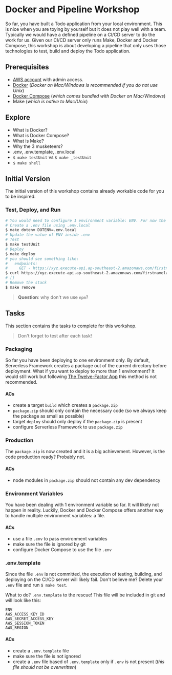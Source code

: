 # Docker and Pipeline Workshop

So far, you have built a Todo application from your local environment. This is nice when you are toying by yourself but it does not play well with a team. Typically we would have a defined pipeline on a CI/CD server to do the work for us. Given our CI/CD server only runs Make, Docker and Docker Compose, this workshop is about developing a pipeline that only uses those technologies to test, build and deploy the Todo application.

## Prerequisites

- [AWS account](https://aws.amazon.com/resources/create-account/) with admin access.
- [Docker](https://docs.docker.com/engine/installation/) (_Docker on Mac/Windows is recommended if you do not use Unix_)
- [Docker Compose](https://docs.docker.com/compose/install/) (_which comes bundled with Docker on Mac/Windows_)
- Make (_which is native to Mac/Unix_)

## Explore

- What is Docker?
- What is Docker Compose?
- What is Make?
- Why the 3 musketeers?
- .env, .env.template, .env.local
- `$ make testUnit` vs `$ make _testUnit`
- `$ make shell`

## Initial Version

The initial version of this workshop contains already workable code for you to be inspired.

### Test, Deploy, and Run

```bash
# You would need to configure 1 environment variable: ENV. For now the value would be your name.
# Create a .env file using .env.local
$ make dotenv DOTENV=.env.local
# Update the value of ENV inside .env
# Test
$ make testUnit
# Deploy
$ make deploy
# you should see something like:
#   endpoints:
#     GET - https://xyz.execute-api.ap-southeast-2.amazonaws.com/firstnamelastname/tasks
$ curl https://xyz.execute-api.ap-southeast-2.amazonaws.com/firstnamelastname/tasks
# []
# Remove the stack
$ make remove
```
> **Question**: why don't we use `npm`?

## Tasks

This section contains the tasks to complete for this workshop.

> Don't forget to test after each task!

### Packaging

So far you have been deploying to one environment only. By default, Serverless Framework creates a package out of the current directory before deployment. What if you want to deploy to more than 1 environment? It would still work but following [The Twelve-Factor App](https://12factor.net/build-release-run) this method is not recommended.

#### ACs

- create a target `build` which creates a `package.zip`
- `package.zip` should only contain the necessary code (so we always keep the package as small as possible)
- target `deploy` should only deploy if the `package.zip` is present
- configure Serverless Framework to use `package.zip`

### Production

The `package.zip` is now created and it is a big achievement. However, is the code production ready? Probably not.

#### ACs

- node modules in `package.zip` should not contain any dev dependency

### Environment Variables

You have been dealing with 1 environment variable so far. It will likely not happen in reality. Luckily, Docker and Docker Compose offers another way to handle multiple environment variables: a file.

#### ACs

- use a file `.env` to pass environment variables
- make sure the file is ignored by git
- configure Docker Compose to use the file `.env`

### .env.template

Since the file `.env` is not committed, the execution of testing, building, and deploying on the CI/CD server will likely fail. Don't believe me? Delete your `.env` file and run `$ make test`.

What to do? `.env.template` to the rescue! This file will be included in git and will look like this:

```
ENV
AWS_ACCESS_KEY_ID
AWS_SECRET_ACCESS_KEY
AWS_SESSION_TOKEN
AWS_REGION
```

#### ACs

- create a `.env.template` file
- make sure the file is not ignored
- create a `.env` file based of `.env.template` only if `.env` is not present (_this file should not be overwritten_)